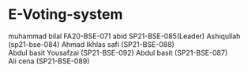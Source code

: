 # E-Voting-system
muhammad bilal        FA20-BSE-071
abid                  SP21-BSE-085(Leader)
Ashiqullah            (sp21-bse-084)
Ahmad Ikhlas safi     (SP21-BSE-088)  
Abdul basit Yousafzai (SP21-BSE-092)
Abdul basit           (SP21-BSE-087)  
Ali cena              (SP21-BSE-089)  
